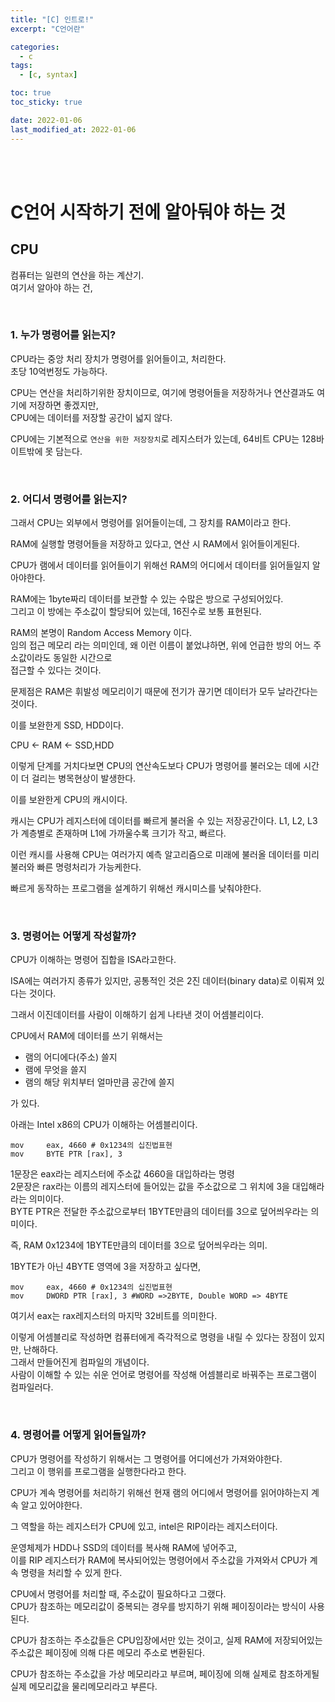 ```yaml
---
title: "[C] 인트로!"
excerpt: "C언어란"

categories:
  - c
tags:
  - [c, syntax]

toc: true
toc_sticky: true

date: 2022-01-06
last_modified_at: 2022-01-06
---
```


<br><br>

# C언어 시작하기 전에 알아둬야 하는 것

## CPU

컴퓨터는 일련의 연산을 하는 계산기.  
여기서 알아야 하는 건,

<br>

### 1. 누가 명령어를 읽는지?

CPU라는 중앙 처리 장치가 명령어를 읽어들이고, 처리한다.  
초당 10억번정도 가능하다.

CPU는 연산을 처리하기위한 장치이므로, 여기에 명령어들을 저장하거나 연산결과도 여기에 저장하면 좋겠지만,  
CPU에는 데이터를 저장할 공간이 넓지 않다.

CPU에는 기본적으로 `연산을 위한 저장장치`로 레지스터가 있는데, 64비트 CPU는 128바이트밖에 못 담는다.

<br>

### 2. 어디서 명령어를 읽는지?

그래서 CPU는 외부에서 명령어를 읽어들이는데, 그 장치를 RAM이라고 한다.

RAM에 실행할 명령어들을 저장하고 있다고, 연산 시 RAM에서 읽어들이게된다.

CPU가 램에서 데이터를 읽어들이기 위해선 RAM의 어디에서 데이터를 읽어들일지 알아야한다.

RAM에는 1byte짜리 데이터를 보관할 수 있는 수많은 방으로 구성되어있다.  
그리고 이 방에는 주소값이 할당되어 있는데, 16진수로 보통 표현된다.

RAM의 본명이 Random Access Memory 이다.  
임의 접근 메모리 라는 의미인데, 왜 이런 이름이 붙었냐하면, 위에 언급한 방의 어느 주소값이라도 동일한 시간으로  
접근할 수 있다는 것이다.

문제점은 RAM은 휘발성 메모리이기 때문에 전기가 끊기면 데이터가 모두 날라간다는 것이다.

이를 보완한게 SSD, HDD이다.

CPU <- RAM <- SSD,HDD

이렇게 단계를 거치다보면 CPU의 연산속도보다 CPU가 명령어를 불러오는 데에 시간이 더 걸리는 병목현상이 발생한다.

이를 보완한게 CPU의 캐시이다.

캐시는 CPU가 레지스터에 데이터를 빠르게 불러올 수 있는 저장공간이다.
L1, L2, L3 가 계층별로 존재하며 L1에 가까울수록 크기가 작고, 빠르다.

이런 캐시를 사용해 CPU는 여러가지 예측 알고리즘으로 미래에 불러올 데이터를 미리 불러와 빠른 명령처리가 가능케한다.

빠르게 동작하는 프로그램을 설계하기 위해선 캐시미스를 낮춰야한다.

<br>

### 3. 명령어는 어떻게 작성할까?

CPU가 이해하는 명령어 집합을 ISA라고한다.

ISA에는 여러가지 종류가 있지만, 공통적인 것은 2진 데이터(binary data)로 이뤄져 있다는 것이다.

그래서 이진데이터를 사람이 이해하기 쉽게 나타낸 것이 어셈블리이다.

CPU에서 RAM에 데이터를 쓰기 위해서는

- 램의 어디에다(주소) 쓸지
- 램에 무엇을 쓸지
- 램의 해당 위치부터 얼마만큼 공간에 쓸지

가 있다.

아래는 Intel x86의 CPU가 이해하는 어셈블리이다.

```asmb
mov     eax, 4660 # 0x1234의 십진법표현
mov     BYTE PTR [rax], 3
```

1문장은 eax라는 레지스터에 주소값 4660을 대입하라는 명령  
2문장은 rax라는 이름의 레지스터에 들어있는 값을 주소값으로 그 위치에 3을 대입해라 라는 의미이다.  
BYTE PTR은 전달한 주소값으로부터 1BYTE만큼의 데이터를 3으로 덮어씌우라는 의미이다.

즉, RAM 0x1234에 1BYTE만큼의 데이터를 3으로 덮어씌우라는 의미.

1BYTE가 아닌 4BYTE 영역에 3을 저장하고 싶다면,

```asmb
mov     eax, 4660 # 0x1234의 십진법표현
mov     DWORD PTR [rax], 3 #WORD =>2BYTE, Double WORD => 4BYTE
```

여기서 eax는 rax레지스터의 마지막 32비트를 의미한다.

이렇게 어셈블리로 작성하면 컴퓨터에게 즉각적으로 명령을 내릴 수 있다는 장점이 있지만, 난해하다.  
그래서 만들어진게 컴파일의 개념이다.  
사람이 이해할 수 있는 쉬운 언어로 명령어를 작성해 어셈블리로 바꿔주는 프로그램이 컴파일러다.

<br>

### 4. 명령어를 어떻게 읽어들일까?

CPU가 명령어를 작성하기 위해서는 그 명령어를 어디에선가 가져와야한다.  
그리고 이 행위를 프로그램을 실행한다라고 한다.

CPU가 계속 명령어를 처리하기 위해선 현재 램의 어디에서 명령어를 읽어야하는지 계속 알고 있어야한다.

그 역할을 하는 레지스터가 CPU에 있고, intel은 RIP이라는 레지스터이다.

운영체제가 HDD나 SSD의 데이터를 복사해 RAM에 넣어주고,  
이를 RIP 레지스터가 RAM에 복사되어있는 명령어에서 주소값을 가져와서 CPU가 계속 명령을 처리할 수 있게 한다.

CPU에서 명령어를 처리할 때, 주소값이 필요하다고 그랬다.  
CPU가 참조하는 메모리값이 중복되는 경우를 방지하기 위해 페이징이라는 방식이 사용된다.

CPU가 참조하는 주소값들은 CPU입장에서만 있는 것이고, 실제 RAM에 저장되어있는 주소값은 페이징에 의해 다른 메모리 주소로 변환된다.

CPU가 참조하는 주소값을 가상 메모리라고 부르며, 페이징에 의해 실제로 참조하게될 실제 메모리값을 물리메모리라고 부른다.
